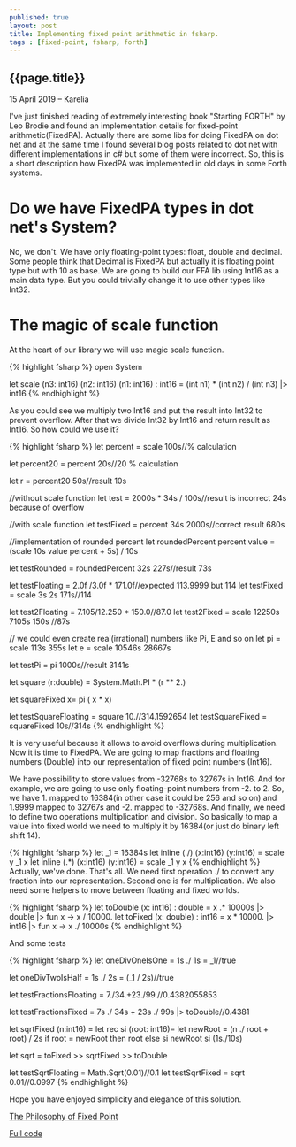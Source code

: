 ```yaml
--- 
published: true 
layout: post 
title: Implementing fixed point arithmetic in fsharp.
tags : [fixed-point, fsharp, forth] 
--- 
```

 
 
## {{page.title}} 
 
 
 
 
<p class="meta">15 April 2019 &#8211; Karelia</p> 
 

I've just finished reading of extremely interesting book "Starting FORTH" by Leo Brodie and found an implementation details for fixed-point arithmetic(FixedPA). Actually there are some libs for doing FixedPA on dot net and at the same time 
I found several blog posts related to dot net with different implementations in c# but some of them were incorrect.
So, this is a short description how FixedPA was implemented in old days in some Forth systems.

# Do we have FixedPA types in dot net's System?
No, we don't. We have only floating-point types: float, double and decimal.
Some people think that Decimal is FixedPA but actually it is floating point type but with 10 as base.
We are going to build our FFA lib using Int16 as a main data type. But you could trivially change it to use other types like Int32.

# The magic of scale function 

At the heart of our library we will use magic scale function.

{% highlight fsharp %} 
open System

let scale (n3: int16) (n2: int16) (n1: int16) : int16 = 
	(int n1) * (int n2) / (int n3) |> int16
{% endhighlight %} 

As you could see we multiply two Int16 and put the result into Int32 to prevent overflow. 
After that we divide Int32 by Int16 and return result as Int16.
So how could we use it?

{% highlight fsharp %} 
let percent = scale 100s//% calculation

let percent20 = percent 20s//20 % calculation

let r = percent20 50s//result 10s

//without scale function
let test = 2000s * 34s / 100s//result is incorrect 24s because of overflow 

//with scale function
let testFixed = percent 34s 2000s//correct result 680s 

//implementation of rounded percent
let roundedPercent percent value = (scale 10s value percent + 5s) / 10s

let testRounded = roundedPercent 32s 227s//result 73s

let testFloating = 2.0f /3.0f * 171.0f//expected 113.9999 but 114 
let testFixed = scale 3s 2s 171s//114

let test2Floating = 7.105/12.250 * 150.0//87.0
let test2Fixed = scale 12250s 7105s 150s //87s 

// we could even create real(irrational) numbers like Pi, E and so on
let pi = scale 113s 355s 
let e = scale 10546s 28667s

let testPi = pi 1000s//result 3141s

let square (r:double) = System.Math.PI * (r ** 2.)

let squareFixed x=  pi ( x * x)

let testSquareFloating = square 10.//314.1592654
let testSquareFixed = squareFixed 10s//314s
{% endhighlight %} 

It is very useful because it allows to avoid overflows during multiplication.
Now it is time to FixedPA. We are going to map fractions and floating numbers (Double) into our representation of fixed point numbers (Int16).

We have possibility to store values from -32768s to 32767s in Int16.
And for example, we are going to use only floating-point numbers from -2. to 2.
So, we have 1. mapped to 16384(in other case it could be 256 and so on) and 1.9999 mapped to 32767s and -2. mapped to -32768s.
And finally, we need to define two operations multiplication and division.
So basically to map a value into fixed world we need to multiply it by 16384(or just do binary left shift 14).

{% highlight fsharp %} 
let _1 = 16384s
let inline (./) (x:int16) (y:int16) = scale y _1 x 
let inline (.*) (x:int16) (y:int16) = scale _1 y x 
{% endhighlight %} 
Actually, we've done. That's all. We need first operation ./ to convert any fraction into our representation.
Second one is for multiplication.
We also need some helpers to move between floating and fixed worlds. 

{% highlight fsharp %} 
let toDouble (x: int16) : double = x .* 10000s |> double |> fun x -> x / 10000.
let toFixed (x: double) : int16 = x * 10000. |> int16 |> fun x -> x ./ 10000s
{% endhighlight %} 

And some tests

{% highlight fsharp %} 
let oneDivOneIsOne = 1s ./ 1s  = _1//true

let oneDivTwoIsHalf = 1s ./ 2s = (_1 / 2s)//true

let testFractionsFloating =  7./34.+23./99.//0.4382055853

let testFractionsFixed =  7s ./ 34s + 23s ./ 99s |> toDouble//0.4381

let sqrtFixed (n:int16) = 
    let rec si (root: int16)= 
        let newRoot = (n ./ root + root) / 2s
        if root = newRoot  then root else si newRoot 
    si (1s./10s) 

let sqrt = toFixed >> sqrtFixed >> toDouble 

let testSqrtFloating = Math.Sqrt(0.01)//0.1
let testSqrtFixed = sqrt 0.01//0.0997
{% endhighlight %} 

Hope you have enjoyed simplicity and elegance of this solution.

[The Philosophy of Fixed Point](https://www.forth.com/starting-forth/5-fixed-point-arithmetic/)

[Full code](https://gist.github.com/hodzanassredin/5f60c093905aa7a78dfa38899d3c076f)


